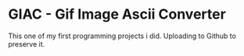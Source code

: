 # GIAC - Gif Image Ascii Converter

This one of my first programming projects i did. Uploading to Github to preserve it.
